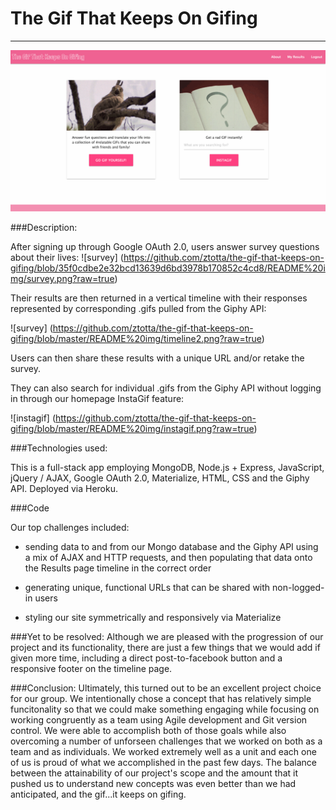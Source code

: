 # The Gif That Keeps On Gifing
---

![homepage](https://github.com/ztotta/the-gif-that-keeps-on-gifing/blob/a679f8e3c4cb792f94bcce2c6a3e42d8b05622c5/README%20img/homepage.png?raw=true)

###Description:

After signing up through Google OAuth 2.0, users answer survey questions about their lives: 
![survey] (https://github.com/ztotta/the-gif-that-keeps-on-gifing/blob/35f0cdbe2e32bcd13639d6bd3978b170852c4cd8/README%20img/survey.png?raw=true)

Their results are then returned in a vertical timeline with their responses represented by corresponding .gifs pulled from the Giphy API:

![survey] (https://github.com/ztotta/the-gif-that-keeps-on-gifing/blob/master/README%20img/timeline2.png?raw=true)

Users can then share these results with a unique URL and/or retake the survey.

They can also search for individual .gifs from the Giphy API without logging in through our homepage InstaGif feature:

![instagif] (https://github.com/ztotta/the-gif-that-keeps-on-gifing/blob/master/README%20img/instagif.png?raw=true)

###Technologies used:

This is a full-stack app employing MongoDB, Node.js + Express, JavaScript, jQuery / AJAX, Google OAuth 2.0, Materialize, HTML, CSS and the Giphy API. Deployed via Heroku.

###Code

Our top challenges included:

- sending data to and from our Mongo database and the Giphy API using a mix of AJAX and HTTP requests, and then populating that data onto the Results page timeline in the correct order

- generating unique, functional URLs that can be shared with non-logged-in users

- styling our site symmetrically and responsively via Materialize

###Yet to be resolved:
Although we are pleased with the progression of our project and its functionality, there are just a few things that we would add if given more time, including a direct post-to-facebook button and a responsive footer on the timeline page.

###Conclusion:
Ultimately, this turned out to be an excellent project choice for our group. We intentionally chose a concept that has relatively simple funcitonality so that we could make something engaging while focusing on working congruently as a team using Agile development and Git version control. We were able to accomplish both of those goals while also overcoming a number of unforseen challenges that we worked on both as a team and as individuals. We worked extremely well as a unit and each one of us is proud of what we accomplished in the past few days. The balance between the attainability of our project's scope and the amount that it pushed us to understand new concepts was even better than we had anticipated, and the gif...it keeps on gifing.

